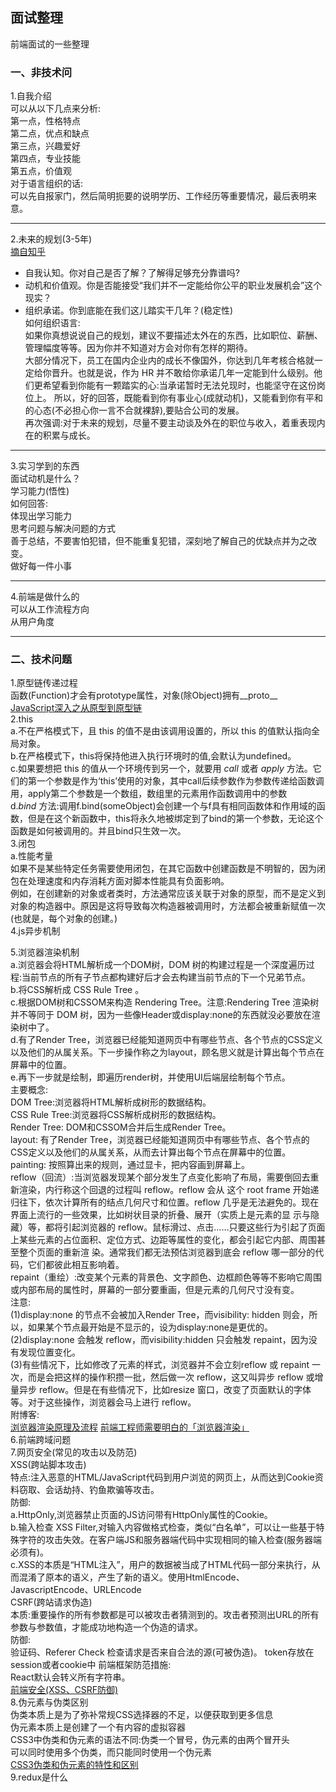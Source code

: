 ## 面试整理
前端面试的一些整理  
### 一、非技术问  
1.自我介绍  
可以从以下几点来分析:  
第一点，性格特点  
第二点，优点和缺点  
第三点，兴趣爱好  
第四点，专业技能  
第五点，价值观  
对于语言组织的话:  
可以先自报家门，然后简明扼要的说明学历、工作经历等重要情况，最后表明来意。  
___
2.未来的规划(3-5年)  
[摘自知乎](http://daily.zhihu.com/story/9370541)  
* 自我认知。你对自己是否了解？了解得足够充分靠谱吗?  
* 动机和价值观。你是否能接受“我们并不一定能给你公平的职业发展机会”这个现实？  
* 组织承诺。你到底能在我们这儿踏实干几年？(稳定性)  
如何组织语言:  
如果你真想说说自己的规划，建议不要描述太外在的东西，比如职位、薪酬、管理幅度等等。因为你并不知道对方会对你有怎样的期待。  
大部分情况下，员工在国内企业内的成长不像国外，你达到几年考核合格就一定给你晋升。也就是说，作为 HR 并不敢给你承诺几年一定能到什么级别。他们更希望看到你能有一颗踏实的心:当承诺暂时无法兑现时，也能坚守在这份岗位上。
所以，好的回答，既能看到你有事业心(成就动机)，又能看到你有平和的心态(不必担心你一言不合就裸辞),要贴合公司的发展。  
再次强调:对于未来的规划，尽量不要主动谈及外在的职位与收入，着重表现内在的积累与成长。  
___
3.实习学到的东西  
面试动机是什么？  
学习能力(悟性)  
如何回答:  
体现出学习能力  
思考问题与解决问题的方式  
善于总结，不要害怕犯错，但不能重复犯错，深刻地了解自己的优缺点并为之改变。  
做好每一件小事  
___
4.前端是做什么的  
可以从工作流程方向  
从用户角度  
___
### 二、技术问题  
1.原型链传递过程  
函数(Function)才会有prototype属性，对象(除Object)拥有__proto__  
[JavaScript深入之从原型到原型链](https://github.com/mqyqingfeng/Blog/issues/2)  
2.this  
a.不在严格模式下，且 this 的值不是由该调用设置的，所以 this 的值默认指向全局对象。  
b.在严格模式下，this将保持他进入执行环境时的值,会默认为undefined。  
c.如果要想把 this 的值从一个环境传到另一个，就要用 *call* 或者 *apply* 方法。它们的第一个参数是作为‘this’使用的对象，其中call后续参数作为参数传递给函数调用，apply第二个参数是一个数组，数组里的元素用作函数调用中的参数  
d.*bind* 方法:调用f.bind(someObject)会创建一个与f具有相同函数体和作用域的函数，但是在这个新函数中，this将永久地被绑定到了bind的第一个参数，无论这个函数是如何被调用的。并且bind只生效一次。  
3.闭包  
a.性能考量  
如果不是某些特定任务需要使用闭包，在其它函数中创建函数是不明智的，因为闭包在处理速度和内存消耗方面对脚本性能具有负面影响。  
例如，在创建新的对象或者类时，方法通常应该关联于对象的原型，而不是定义到对象的构造器中。原因是这将导致每次构造器被调用时，方法都会被重新赋值一次(也就是，每个对象的创建。)  
4.js异步机制  

5.浏览器渲染机制  
a.浏览器会将HTML解析成一个DOM树，DOM 树的构建过程是一个深度遍历过程:当前节点的所有子节点都构建好后才会去构建当前节点的下一个兄弟节点。  
b.将CSS解析成 CSS Rule Tree 。  
c.根据DOM树和CSSOM来构造 Rendering Tree。注意:Rendering Tree 渲染树并不等同于 DOM 树，因为一些像Header或display:none的东西就没必要放在渲染树中了。  
d.有了Render Tree，浏览器已经能知道网页中有哪些节点、各个节点的CSS定义以及他们的从属关系。下一步操作称之为layout，顾名思义就是计算出每个节点在屏幕中的位置。  
e.再下一步就是绘制，即遍历render树，并使用UI后端层绘制每个节点。  
主要概念:  
DOM Tree:浏览器将HTML解析成树形的数据结构。  
CSS Rule Tree:浏览器将CSS解析成树形的数据结构。  
Render Tree: DOM和CSSOM合并后生成Render Tree。  
layout: 有了Render Tree，浏览器已经能知道网页中有哪些节点、各个节点的CSS定义以及他们的从属关系，从而去计算出每个节点在屏幕中的位置。  
painting: 按照算出来的规则，通过显卡，把内容画到屏幕上。  
reflow（回流）:当浏览器发现某个部分发生了点变化影响了布局，需要倒回去重新渲染，内行称这个回退的过程叫 reflow。reflow 会从 <html> 这个 root frame 开始递归往下，依次计算所有的结点几何尺寸和位置。reflow 几乎是无法避免的。现在界面上流行的一些效果，比如树状目录的折叠、展开（实质上是元素的显 示与隐藏）等，都将引起浏览器的 reflow。鼠标滑过、点击……只要这些行为引起了页面上某些元素的占位面积、定位方式、边距等属性的变化，都会引起它内部、周围甚至整个页面的重新渲 染。通常我们都无法预估浏览器到底会 reflow 哪一部分的代码，它们都彼此相互影响着。  
repaint（重绘）:改变某个元素的背景色、文字颜色、边框颜色等等不影响它周围或内部布局的属性时，屏幕的一部分要重画，但是元素的几何尺寸没有变。  
注意:  
(1)display:none 的节点不会被加入Render Tree，而visibility: hidden 则会，所以，如果某个节点最开始是不显示的，设为display:none是更优的。  
(2)display:none 会触发 reflow，而visibility:hidden 只会触发 repaint，因为没有发现位置变化。  
(3)有些情况下，比如修改了元素的样式，浏览器并不会立刻reflow 或 repaint 一次，而是会把这样的操作积攒一批，然后做一次 reflow，这又叫异步 reflow 或增量异步 reflow。但是在有些情况下，比如resize 窗口，改变了页面默认的字体等。对于这些操作，浏览器会马上进行 reflow。  
附博客:  
[浏览器渲染原理及流程](http://www.cnblogs.com/slly/p/6640761.html)
[前端工程师需要明白的「浏览器渲染」](https://www.jianshu.com/p/e305ace24ddf)  
6.前端跨域问题  
7.网页安全(常见的攻击以及防范)  
XSS(跨站脚本攻击)  
特点:注入恶意的HTML/JavaScript代码到用户浏览的网页上，从而达到Cookie资料窃取、会话劫持、钓鱼欺骗等攻击。  
防御:  
a.HttpOnly,浏览器禁止页面的JS访问带有HttpOnly属性的Cookie。  
b.输入检查 XSS Filter,对输入内容做格式检查，类似“白名单”，可以让一些基于特殊字符的攻击失效。在客户端JS和服务器端代码中实现相同的输入检查(服务器端必须有)。  
c.XSS的本质是“HTML注入”，用户的数据被当成了HTML代码一部分来执行，从而混淆了原本的语义，产生了新的语义。使用HtmlEncode、JavascriptEncode、URLEncode  
CSRF(跨站请求伪造)  
本质:重要操作的所有参数都是可以被攻击者猜测到的。攻击者预测出URL的所有参数与参数值，才能成功地构造一个伪造的请求。  
防御:  
验证码、Referer Check 检查请求是否来自合法的源(可被伪造)。
token存放在session或者cookie中
前端框架防范措施:  
React默认会转义所有字符串。  
[前端安全(XSS、CSRF防御)](https://www.cnblogs.com/443855539-wind/p/6055816.html)  
8.伪元素与伪类区别  
伪类本质上是为了弥补常规CSS选择器的不足，以便获取到更多信息  
伪元素本质上是创建了一个有内容的虚拟容器  
CSS3中伪类和伪元素的语法不同:伪类一个冒号，伪元素的由两个冒开头  
可以同时使用多个伪类，而只能同时使用一个伪元素  
[CSS3伪类和伪元素的特性和区别](https://www.cnblogs.com/ihardcoder/p/5294927.html)  
9.redux是什么  
